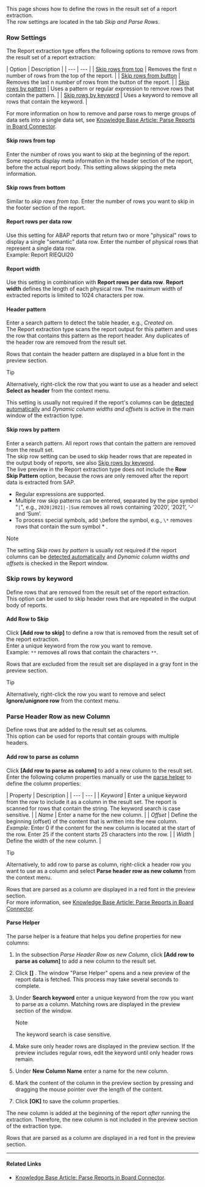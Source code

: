 This page shows how to define the rows in the result set of a report extraction.\
The row settings are located in the tab *Skip and Parse Rows*.

### Row Settings

The Report extraction type offers the following options to remove rows from the result set of a report extraction:

| Option | Description | | --- | --- | | [Skip rows from top](#skip-rows-from-top) | Removes the first n number of rows from the top of the report. | | [Skip rows from button](#skip-rows-from-bottom) | Removes the last n number of rows from the button of the report. | | [Skip rows by pattern](#skip-rows-from-bottom) | Uses a pattern or regular expression to remove rows that contain the pattern. | | [Skip rows by keyword](#add-row-to-skip) | Uses a keyword to remove all rows that contain the keyword. |

For more information on how to remove and parse rows to merge groups of data sets into a single data set, see [Knowledge Base Article: Parse Reports in Board Connector](../../../knowledge-base/parse-reports/).

#### Skip rows from top

Enter the number of rows you want to skip at the beginning of the report. Some reports display meta information in the header section of the report, before the actual report body. This setting allows skipping the meta information.

#### Skip rows from bottom

Similar to *skip rows from top*. Enter the number of rows you want to skip in the footer section of the report.

#### Report rows per data row

Use this setting for ABAP reports that return two or more "physical" rows to display a single "semantic" data row. Enter the number of physical rows that represent a single data row.\
Example: Report RIEQUI20

#### Report width

Use this setting in combination with **Report rows per data row**. **Report width** defines the length of each physical row. The maximum width of extracted reports is limited to 1024 characters per row.

#### Header pattern

Enter a search pattern to detect the table header, e.g., *Created on*.\
The Report extraction type scans the report output for this pattern and uses the row that contains this pattern as the report header. Any duplicates of the header row are removed from the result set.

Rows that contain the header pattern are displayed in a blue font in the preview section.

Tip

Alternatively, right-click the row that you want to use as a header and select **Select as header** from the context menu.

This setting is usually not required if the report's columns can be [detected automatically](../report-columns-define/#define-columns-automatically) and *Dynamic column widths and offsets* is active in the main window of the extraction type.

#### Skip rows by pattern

Enter a search pattern. All report rows that contain the pattern are removed from the result set.\
The skip row setting can be used to skip header rows that are repeated in the output body of reports, see also [Skip rows by keyword](#skip-rows-by-keyword).\
The live preview in the Report extraction type does not include the **Row Skip Pattern** option, because the rows are only removed after the report data is extracted from SAP.

- Regular expressions are supported.
- Multiple row skip patterns can be entered, separated by the pipe symbol "`|`", e.g., `2020|2021|-|Sum` removes all rows containing ‘2020’, ‘2021’, ‘-‘ and ‘Sum’.
- To process special symbols, add `\`before the symbol, e.g., `\*` removes rows that contain the sum symbol * .

Note

The setting *Skip rows by pattern* is usually not required if the report columns can be [detected automatically](../report-columns-define/#define-columns-automatically) and *Dynamic column widths and offsets* is checked in the Report window.

### Skip rows by keyword

Define rows that are removed from the result set of the report extraction. This option can be used to skip header rows that are repeated in the output body of reports.

#### Add Row to Skip

Click **[Add row to skip]** to define a row that is removed from the result set of the report extraction.\
Enter a unique keyword from the row you want to remove.\
Example: `**` removes all rows that contain the characters `**`.

Rows that are excluded from the result set are displayed in a gray font in the preview section.

Tip

Alternatively, right-click the row you want to remove and select **Ignore/unignore row** from the context menu.

### Parse Header Row as new Column

Define rows that are added to the result set as columns.\
This option can be used for reports that contain groups with multiple headers.

#### Add row to parse as column

Click **[Add row to parse as column]** to add a new column to the result set.\
Enter the following column properties manually or use the [parse helper](#parse-helper) to define the column properties:

| Property | Description | | --- | --- | | *Keyword* | Enter a unique keyword from the row to include it as a column in the result set. The report is scanned for rows that contain the string. The keyword search is case sensitive. | | *Name* | Enter a name for the new column. | | *Offset* | Define the beginning (offset) of the content that is written into the new column. *Example:* Enter 0 if the content for the new column is located at the start of the row. Enter 25 if the content starts 25 characters into the row. | | *Width* | Define the width of the new column. |

Tip

Alternatively, to add row to parse as column, right-click a header row you want to use as a column and select **Parse header row as new column** from the context menu.

Rows that are parsed as a column are displayed in a red font in the preview section.\
For more information, see [Knowledge Base Article: Parse Reports in Board Connector](../../../knowledge-base/parse-reports/).

#### Parse Helper

The parse helper is a feature that helps you define properties for new columns:

1. In the subsection *Parse Header Row as new Column*, click **[Add row to parse as column]** to add a new column to the result set.

1. Click **[]** . The window "Parse Helper" opens and a new preview of the report data is fetched. This process may take several seconds to complete.

1. Under **Search keyword** enter a unique keyword from the row you want to parse as a column. Matching rows are displayed in the preview section of the window.

   Note

   The keyword search is case sensitive.

1. Make sure only header rows are displayed in the preview section. If the preview includes regular rows, edit the keyword until only header rows remain.

1. Under **New Column Name** enter a name for the new column.

1. Mark the content of the column in the preview section by pressing and dragging the mouse pointer over the length of the content.

1. Click **[OK]** to save the column properties.

The new column is added at the beginning of the report *after* running the extraction. Therefore, the new column is not included in the preview section of the extraction type.

Rows that are parsed as a column are displayed in a red font in the preview section.

______________________________________________________________________

#### Related Links

- [Knowledge Base Article: Parse Reports in Board Connector](../../../knowledge-base/parse-reports/).
